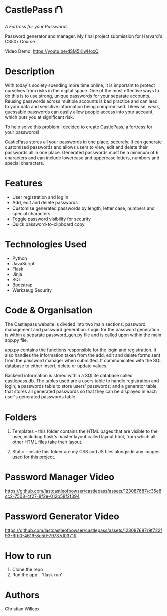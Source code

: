 # CastlePass ⛫ 

<i>A Fortress for your Passwords</i>


Password generator and manager. My final project submission for Harvard's CS50x Course.

Video Demo: https://youtu.be/dSM5KiwHoxQ

# Description
With today's society spending more time online, it is important to protect ourselves from risks in the digital space. One of the most effective ways to do this is to use strong, unique passwords for your separate accounts. Reusing passwords across multiple accounts is bad practice and can lead to your data and sensitive information being compromised. Likewise, weak, guessable passwords can easily allow people access into your account, which puts you at significant risk.

To help solve this problem I decided to create CastlePass, a fortress for your passwords!

CastlePass stores all your passwords in one place, securely. It can generate customised passwords and allows users to view, edit and delete their passwords all in one place. Generated passwords must be a minimum of 6 characters and can include lowercase and uppercase letters, numbers and special characters.

# Features
- User registration and log in
- Add, edit and delete passwords
- Customise generated passwords by length, letter case, numbers and special characters
- Toggle password visibility for security
- Quick password-to-clipboard copy

# Technologies Used
- Python
- JavaScript
- Flask
- Jinja
- SQL
- Bootstrap
- Werkzeug Security

# Code & Organisation

The Castlepass website is divided into two main sections: password management and password generation. Logic for the password generation is within a separate password_gen.py file and is called upon within the main app.py file.

app.py contains the functions responsible for the login and registration. It also handles the information taken from the add, edit and delete forms sent from the password manager when submitted. It communicates with the SQL database to either insert, delete or update values.

Backend information is stored within a SQLite database called castlepass.db. The tables used are a users table to handle registration and login; a passwords table to store users' passwords; and a generator table that stores all generated passwords so that they can be displayed in each user's generated passwords table.

# Folders
1. Templates - this folder contains the HTML pages that are visible to the user, including flask's master layout called layout.html, from which all other HTML files take their layout.

2. Static - inside this folder are my CSS and JS files alongside  any images used for this project.

# Password Manager Video

https://github.com/lastcastleofbowser/castlepass/assets/123087687/c35e8cc2-7508-4f27-8f2e-012b58f2f394


# Password Generator Video

https://github.com/lastcastleofbowser/castlepass/assets/123087687/9f722f93-6fb0-4619-8e50-79737d0371ff

# How to run
1. Clone the repo 
2. Run the app - 'flask run'

   
# Authors
Christian Willcox
